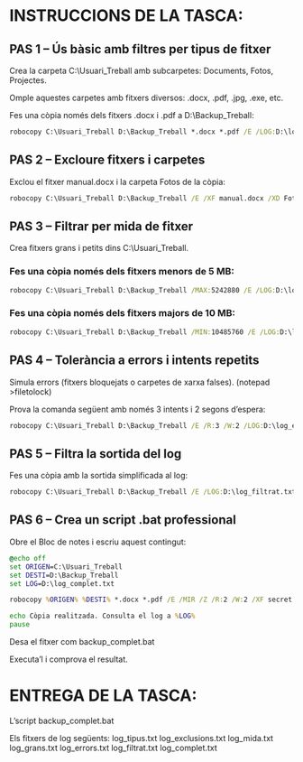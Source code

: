 # INSTRUCCIONS DE LA TASCA:
## PAS 1 – Ús bàsic amb filtres per tipus de fitxer
Crea la carpeta C:\Usuari_Treball amb subcarpetes: Documents, Fotos, Projectes.

Omple aquestes carpetes amb fitxers diversos: .docx, .pdf, .jpg, .exe, etc.

Fes una còpia només dels fitxers .docx i .pdf a D:\Backup_Treball:

``` bat
robocopy C:\Usuari_Treball D:\Backup_Treball *.docx *.pdf /E /LOG:D:\log_tipus.txt
```
## PAS 2 – Excloure fitxers i carpetes
Exclou el fitxer manual.docx i la carpeta Fotos de la còpia:

``` bat
robocopy C:\Usuari_Treball D:\Backup_Treball /E /XF manual.docx /XD Fotos /LOG:D:\log_exclusions.txt
```
## PAS 3 – Filtrar per mida de fitxer
Crea fitxers grans i petits dins C:\Usuari_Treball.

### Fes una còpia només dels fitxers menors de 5 MB:
``` bat
robocopy C:\Usuari_Treball D:\Backup_Treball /MAX:5242880 /E /LOG:D:\log_mida.txt
```
### Fes una còpia només dels fitxers majors de 10 MB:
``` bat
robocopy C:\Usuari_Treball D:\Backup_Treball /MIN:10485760 /E /LOG:D:\log_grans.txt
```
## PAS 4 – Tolerància a errors i intents repetits
Simula errors (fitxers bloquejats o carpetes de xarxa falses). (notepad >filetolock)

Prova la comanda següent amb només 3 intents i 2 segons d’espera:
``` bat
robocopy C:\Usuari_Treball D:\Backup_Treball /E /R:3 /W:2 /LOG:D:\log_errors.txt
```
## PAS 5 – Filtra la sortida del log
Fes una còpia amb la sortida simplificada al log:
``` bat
robocopy C:\Usuari_Treball D:\Backup_Treball /E /LOG:D:\log_filtrat.txt /NP /NFL /NDL
```
## PAS 6 – Crea un script .bat professional
Obre el Bloc de notes i escriu aquest contingut:

``` bat
@echo off
set ORIGEN=C:\Usuari_Treball
set DESTI=D:\Backup_Treball
set LOG=D:\log_complet.txt

robocopy %ORIGEN% %DESTI% *.docx *.pdf /E /MIR /Z /R:2 /W:2 /XF secret.docx /XD Temporal Fotos /LOG:%LOG%

echo Còpia realitzada. Consulta el log a %LOG%
pause
```
Desa el fitxer com backup_complet.bat

Executa’l i comprova el resultat.

# ENTREGA DE LA TASCA:
L’script backup_complet.bat

Els fitxers de log següents: 
log_tipus.txt
log_exclusions.txt
log_mida.txt
log_grans.txt
log_errors.txt
log_filtrat.txt
log_complet.txt

